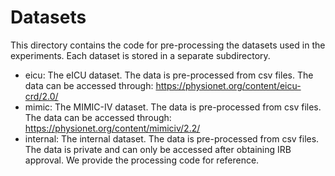 # Datasets

This directory contains the code for pre-processing the datasets used in the experiments. Each dataset is stored in a separate subdirectory.

- eicu: The eICU dataset. The data is pre-processed from csv files. The data can be accessed through: https://physionet.org/content/eicu-crd/2.0/
- mimic: The MIMIC-IV dataset. The data is pre-processed from csv files. The data can be accessed through: https://physionet.org/content/mimiciv/2.2/
- internal: The internal dataset. The data is pre-processed from csv files. The data is private and can only be accessed after obtaining IRB approval. We provide the processing code for reference.